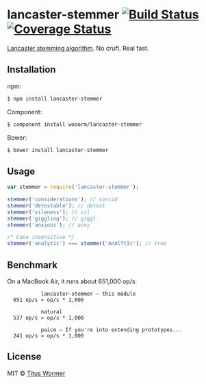 # lancaster-stemmer [![Build Status](https://img.shields.io/travis/wooorm/lancaster-stemmer.svg?style=flat)](https://travis-ci.org/wooorm/lancaster-stemmer) [![Coverage Status](https://img.shields.io/coveralls/wooorm/lancaster-stemmer.svg?style=flat)](https://coveralls.io/r/wooorm/lancaster-stemmer?branch=master)

[Lancaster stemming algorithm](http://www.comp.lancs.ac.uk/computing/research/stemming/index.htm). No cruft. Real fast.

## Installation

npm:
```sh
$ npm install lancaster-stemmer
```

Component:
```sh
$ component install wooorm/lancaster-stemmer
```

Bower:
```sh
$ bower install lancaster-stemmer
```

## Usage

```js
var stemmer = require('lancaster-stemmer');

stemmer('considerations'); // consid
stemmer('detestable'); // detest
stemmer('vileness'); // vil
stemmer('giggling'); // giggl
stemmer('anxious'); // anxy

/* Case insensitive */
stemmer('analytic') === stemmer('AnAlYtIc'); // true
```

## Benchmark

On a MacBook Air, it runs about 651,000 op/s.

```
           lancaster-stemmer — this module
  651 op/s » op/s * 1,000

           natural
  537 op/s » op/s * 1,000

           paice — If you're into extending prototypes...
  241 op/s » op/s * 1,000
```

## License

MIT © [Titus Wormer](http;//wooorm.com)
